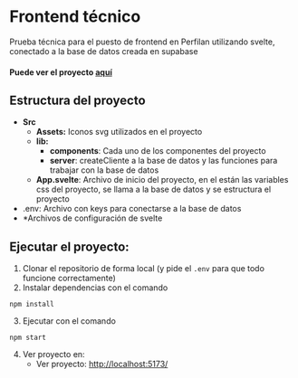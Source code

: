 # Frontend técnico

Prueba técnica para el puesto de frontend en Perfilan utilizando svelte, conectado a la base de datos creada en supabase

#### Puede ver el proyecto [aquí](https://frangardev.com "aquí")

## Estructura del proyecto

- **Src**
  - **Assets:** Iconos svg utilizados en el proyecto
  - **lib:**
    - **components**: Cada uno de los componentes del proyecto
    - **server**: createCliente a la base de datos y las funciones para trabajar con la base de datos
  - **App.svelte**: Archivo de inicio del proyecto, en el están las variables css del proyecto, se llama a la base de datos y se estructura el proyecto
- .env: Archivo con keys para conectarse a la base de datos
- \*Archivos de configuración de svelte

## Ejecutar el proyecto:

1.  Clonar el repositorio de forma local (y pide el `.env` para que todo funcione correctamente)
2.  Instalar dependencias con el comando

```
npm install
```

3. Ejecutar con el comando

```
npm start
```

4.  Ver proyecto en:
    - Ver proyecto: <http://localhost:5173/>
